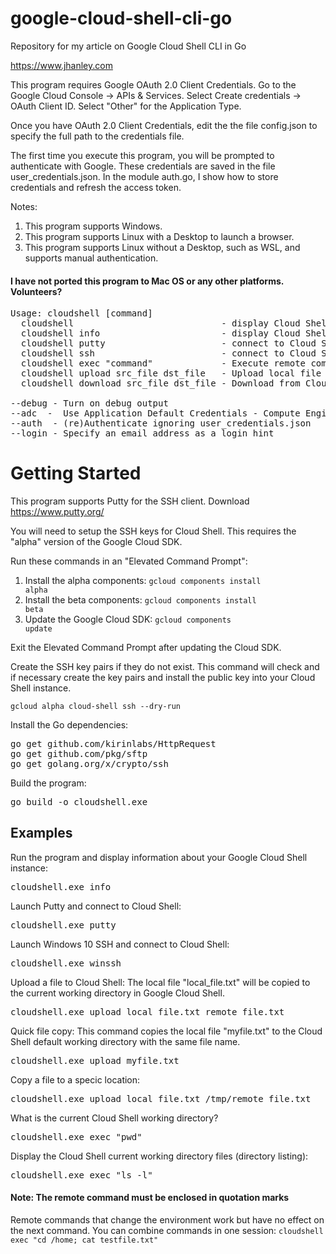 # google-cloud-shell-cli-go
Repository for my article on Google Cloud Shell CLI in Go

https://www.jhanley.com

This program requires Google OAuth 2.0 Client Credentials. Go to the Google Cloud Console -> APIs & Services. Select Create credentials -> OAuth Client ID. Select "Other" for the Application Type.

Once you have OAuth 2.0 Client Credentials, edit the the file config.json to specify the full path to the credentials file.

The first time you execute this program, you will be prompted to authenticate with Google. These credentials are saved in the file user_credentials.json. In the module auth.go, I show how to store credentials and refresh the access token.

Notes:
1) This program supports Windows.
2) This program supports Linux with a Desktop to launch a browser.
3) This program supports Linux without a Desktop, such as WSL, and supports manual authentication.

#### I have not ported this program to Mac OS or any other platforms. Volunteers?

<pre>
Usage: cloudshell [command]
  cloudshell                            - display Cloud Shell information
  cloudshell info                       - display Cloud Shell information
  cloudshell putty                      - connect to Cloud Shell with Putty
  cloudshell ssh                        - connect to Cloud Shell with SSH
  cloudshell exec "command"             - Execute remote command on Cloud Shell
  cloudshell upload src_file dst_file   - Upload local file to Cloud Shell
  cloudshell download src_file dst_file - Download from Cloud Shell to local file

--debug - Turn on debug output
--adc  -  Use Application Default Credentials - Compute Engine only
--auth  - (re)Authenticate ignoring user_credentials.json
--login - Specify an email address as a login hint
</pre>

# Getting Started

This program supports Putty for the SSH client. Download https://www.putty.org/

You will need to setup the SSH keys for Cloud Shell. This requires the "alpha" version of the Google Cloud SDK.

Run these commands in an "Elevated Command Prompt":

1) Install the alpha components: <code>gcloud components install alpha</code>
2) Install the beta components: <code>gcloud components install beta</code>
3) Update the Google Cloud SDK: <code>gcloud components update</code>

Exit the Elevated Command Prompt after updating the Cloud SDK.

Create the SSH key pairs if they do not exist. This command will check and if necessary create the key pairs and install the public key into your Cloud Shell instance.

<code>gcloud alpha cloud-shell ssh --dry-run</code>

Install the Go dependencies:
<pre>
go get github.com/kirinlabs/HttpRequest
go get github.com/pkg/sftp
go get golang.org/x/crypto/ssh
</pre>

Build the program:
<pre>
go build -o cloudshell.exe
</pre>

## Examples
Run the program and display information about your Google Cloud Shell instance:
<pre>
cloudshell.exe info
</pre>

Launch Putty and connect to Cloud Shell:
<pre>
cloudshell.exe putty
</pre>

Launch Windows 10 SSH and connect to Cloud Shell:
<pre>
cloudshell.exe winssh
</pre>

Upload a file to Cloud Shell:
The local file "local_file.txt" will be copied to the current working directory in Google Cloud Shell.
<pre>
cloudshell.exe upload local_file.txt remote_file.txt
</pre>

Quick file copy:
This command copies the local file "myfile.txt" to the Cloud Shell default working directory with the same file name.
<pre>
cloudshell.exe upload myfile.txt
</pre>

Copy a file to a specic location:
<pre>
cloudshell.exe upload local_file.txt /tmp/remote_file.txt
</pre>

What is the current Cloud Shell working directory?
<pre>
cloudshell.exe exec "pwd"
</pre>

Display the Cloud Shell current working directory files (directory listing):
<pre>
cloudshell.exe exec "ls -l"
</pre>

#### Note: The remote command must be enclosed in quotation marks
Remote commands that change the environment work but have no effect on the next command. You can combine commands in one session: <code>cloudshell exec "cd /home; cat testfile.txt"</code>
